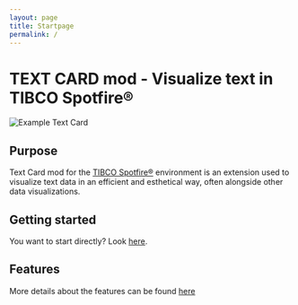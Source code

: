 ```yaml
---
layout: page
title: Startpage
permalink: /
---
```


# TEXT CARD mod - Visualize text in TIBCO Spotfire®

![Example Text Card](/assets/images/text-card4_dark.png)

## Purpose

Text Card mod for the [TIBCO Spotfire®](https://www.tibco.com/products/tibco-spotfire) environment is an extension used to visualize text data in an efficient and esthetical way, often alongside other data visualizations.

## Getting started

You want to start directly? Look [here](getting-started).

## Features

More details about the features can be found [here](features)





